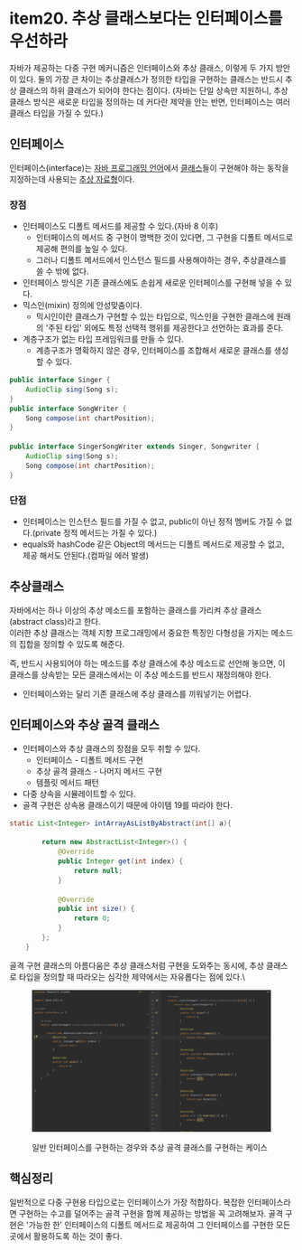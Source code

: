 # item20. 추상 클래스보다는 인터페이스를 우선하라

자바가 제공하는 다중 구현 메커니즘은 인터페이스와 추상 클래스, 이렇게 두 가지 방안이 있다. 둘의 가장 큰 차이는 추상클래스가 정의한 타입을 구현하는 클래스는 반드시 추상 클래스의 하위 클래스가 되어야 한다는 점이다. (자바는 단일 상속만 지원하니, 추상 클래스 방식은 새로운 타입을 정의하는 데 커다란 제약을 안는 반면, 인터페이스는 여러 클래스 타입을 가질 수 있다.)

## 인터페이스

인터페이스(interface)는 [자바 프로그래밍 언어](https://ko.wikipedia.org/wiki/%EC%9E%90%EB%B0%94\_\(%ED%94%84%EB%A1%9C%EA%B7%B8%EB%9E%98%EB%B0%8D\_%EC%96%B8%EC%96%B4\))에서 [클래스](https://ko.wikipedia.org/wiki/%ED%81%B4%EB%9E%98%EC%8A%A4\_\(%EC%BB%B4%ED%93%A8%ED%84%B0\_%EA%B3%BC%ED%95%99\))들이 구현해야 하는 동작을 지정하는데 사용되는 [추상 자료형](https://ko.wikipedia.org/wiki/%EC%B6%94%EC%83%81\_%EC%9E%90%EB%A3%8C%ED%98%95)이다.

### 장점

* 인터페이스도 디폴트 메서드를 제공할 수 있다.(자바 8 이후)
  * 인터페이스의 메서드 중 구현이 명백한 것이 있다면, 그 구현을 디폴트 메서드로 제공해 편의를 높일 수 있다.
  * 그러나 디폴트 메서드에서 인스턴스 필드를 사용해야하는 경우, 추상클래스를 쓸 수 밖에 없다.&#x20;
* 인터페이스 방식은 기존 클래스에도 손쉽게 새로운 인터페이스를 구현해 넣을 수 있다.
* 믹스인(mixin) 정의에 안성맞춤이다.&#x20;
  * 믹시인이란 클래스가 구현할 수 있는 타입으로, 믹스인을 구현한 클래스에 원래의 '주된 타입' 외에도 특정 선택적 행위를 제공한다고 선언하는 효과를 준다.
* 계층구조가 없는 타입 프레임워크를 만들 수 있다.
  * 계층구조가 명확하지 않은 경우, 인터페이스를 조합해서 새로운 클래스를 생성할 수 있다.

```java
public interface Singer {
    AudioClip sing(Song s);
}
public interface SongWriter {
    Song compose(int chartPosition);
}

public interface SingerSongWriter extends Singer, Songwriter {
    AudioClip sing(Song s);
    Song compose(int chartPosition);
}
```

### 단점

* 인터페이스는 인스턴스 필드를 가질 수 없고, public이 아닌 정적 멤버도 가질 수 없다.(private 정적 메서드는 가질  수 있다.)
* equals와 hashCode 같은 Object의 메서드는 디폴트 메서드로 제공할 수 없고, 제공 해서도 안된다.(컴파일 에러 발생)

## 추상클래스

자바에서는 하나 이상의 추상 메소드를 포함하는 클래스를 가리켜 추상 클래스(abstract class)라고 한다.\
이러한 추상 클래스는 객체 지향 프로그래밍에서 중요한 특징인 다형성을 가지는 메소드의 집합을 정의할 수 있도록 해준다.

즉, 반드시 사용되어야 하는 메소드를 추상 클래스에 추상 메소드로 선언해 놓으면, 이 클래스를 상속받는 모든 클래스에서는 이 추상 메소드를 반드시 재정의해야 한다.

* 인터페이스와는 달리 기존 클래스에 추상 클래스를 끼워넣기는 어렵다.



## 인터페이스와 추상 골격 클래스

* 인터페이스와 추상 클래스의 장점을 모두 취할 수 있다.
  * 인터페이스 - 디폴트 메서드 구현
  * 추상 골격 클래스 - 나머지 메서드 구현
  * 템플릿 메서드 패턴
* 다중 상속을 시뮬레이트할 수 있다.
* 골격 구현은 상속용 클래스이기 때문에 아이템 19를 따라야 한다.

```java
static List<Integer> intArrayAsListByAbstract(int[] a){

        return new AbstractList<Integer>() {
            @Override
            public Integer get(int index) {
                return null;
            }

            @Override
            public int size() {
                return 0;
            }
        };
    }

```

골격 구현 클래스의 아름다움은 추상 클래스처럼 구현을 도와주는 동시에, 추상 클래스로 타입을 정의할 때 따라오는 심각한 제약에서는 자유롭다는 점에 있다.\


<figure><img src="../../../../.gitbook/assets/image (1).png" alt="일반 인터페이스를 구현하는 경우와 추상 골격 클래스를 구현하는 케이스"><figcaption><p>일반 인터페이스를 구현하는 경우와 추상 골격 클래스를 구현하는 케이스</p></figcaption></figure>



## 핵심정리

일반적으로 다중 구현용 타입으로는 인터페이스가 가장 적합하다. 복잡한 인터페이스라면 구현하는 수고를 덜어주는 골격 구현을 함께 제공하는 방법을 꼭 고려해보자. 골격 구현은 '가능한 한' 인터페이스의 디폴트 메서드로 제공하여 그 인터페이스를 구현한 모든 곳에서 활용하도록 하는 것이 좋다.&#x20;






